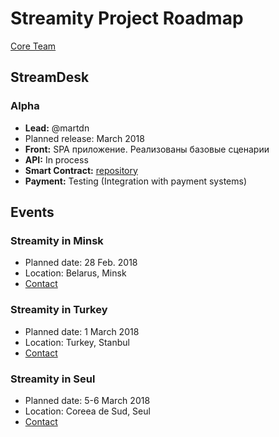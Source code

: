 # Streamity Project Roadmap

[Core Team](https://streamity.org#team)

## StreamDesk

### Alpha

- **Lead:** @martdn
- Planned release: March 2018
- **Front:** SPA приложение. Реализованы базовые сценарии
- **API:** In process
- **Smart Contract:** [repository](https://github.com/streamity/streamdesk-contract)
- **Payment:** Testing (Integration with payment systems)


## Events

### Streamity in Minsk

- Planned date: 28 Feb. 2018
- Location: Belarus, Minsk 
- [Contact](mailto:info@streamity.org)

### Streamity in Turkey

- Planned date: 1 March 2018
- Location: Turkey, Stanbul 
- [Contact](mailto:my@streamity.org)

### Streamity in Seul

- Planned date: 5-6 March 2018
- Location: Coreea de Sud, Seul 
- [Contact](mailto:my@streamity.org)